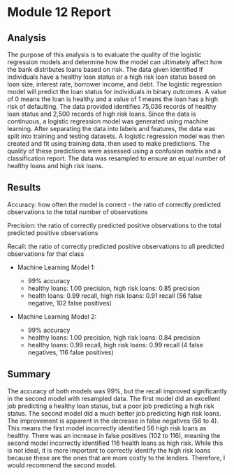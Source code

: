 # Module 12 Report

## Analysis

The purpose of this analysis is to evaluate the quality of the logistic regression models and determine how the model can ultimately affect how the bank distributes loans based on risk. The data given identified if individuals have a healthy loan status or a high risk loan status based on loan size, interest rate, borrower income, and debt. The logistic regression model will predict the loan status for individuals in binary outcomes. A value of 0 means the loan is healthy and a value of 1 means the loan has a high risk of defaulting. The data provided identifies 75,036 records of healthy loan status and 2,500 records of high risk loans. Since the data is continuous, a logistic regression model was generated using machine learning. After separating the data into labels and features, the data was split into training and testing datasets. A logistic regression model was then created and fit using training data, then used to make predictions. The quality of these predictions were assessed using a confusion matrix and a classification report. The data was resampled to ensure an equal number of healthy loans and high risk loans. 


## Results

Accuracy: how often the model is correct - the ratio of correctly predicted observations to the total number of observations 

Precision: the ratio of correctly predicted positive observations to the total predicted positive observations 

Recall: the ratio of correctly predicted positive observations to all predicted observations for that class

* Machine Learning Model 1:
  - 99% accuracy 
  - healthy loans: 1.00 precision, high risk loans: 0.85 precision 
  - health loans: 0.99 recall, high risk loans: 0.91 recall (56 false negative, 102 false positives)

* Machine Learning Model 2:
  - 99% accuracy 
  - healthy loans: 1.00 precision, high risk loans: 0.84 precision 
  - healthy loans: 0.99 recall, high risk loans: 0.99 recall (4 false negatives, 116 false positives)

## Summary

The accuracy of both models was 99%, but the recall improved significantly in the second model with resampled data. The first model did an excellent job predicting a healthy loan status, but a poor job predicting a high risk status. The second model did a much better job predicting high risk loans. The improvement is apparent in the decrease in false negatives (56 to 4). This means the first model incorrectly identified 56 high risk loans as healthy. There was an increase in false positives (102 to 116), meaning the second model incorrectly identified 116 health loans as high risk. While this is not ideal, it is more important to correctly identify the high risk loans because these are the ones that are more costly to the lenders. Therefore, I would recommend the second model. 
